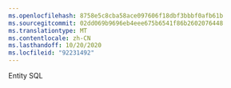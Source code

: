 ```yaml
---
ms.openlocfilehash: 8758e5c8cba58ace097606f18dbf3bbbf0afb61b
ms.sourcegitcommit: 02dd069b9696eb4eee675b6541f86b2602076448
ms.translationtype: MT
ms.contentlocale: zh-CN
ms.lasthandoff: 10/20/2020
ms.locfileid: "92231492"
---
```

Entity SQL